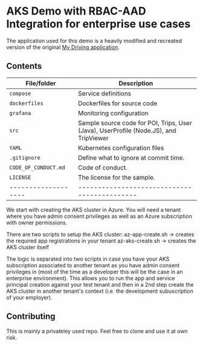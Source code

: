 # AKS Demo with RBAC-AAD Integration for enterprise use cases

<!-- 
Guidelines on README format: https://review.docs.microsoft.com/help/onboard/admin/samples/concepts/readme-template?branch=master

Guidance on onboarding samples to docs.microsoft.com/samples: https://review.docs.microsoft.com/help/onboard/admin/samples/process/onboarding?branch=master

Taxonomies for products and languages: https://review.docs.microsoft.com/new-hope/information-architecture/metadata/taxonomies?branch=master
-->

The application used for this demo is a heavily modified and recreated version of the original [My Driving application](https://github.com/Azure-Samples/MyDriving).

## Contents

| File/folder       | Description                                |
|-------------------|--------------------------------------------|
| `compose`         | Service definitions                        |
| `dockerfiles`     | Dockerfiles for source code                |
| `grafana`         | Monitoring configuration                   |
| `src`             | Sample source code for POI, Trips, User (Java), UserProfile (Node.JS), and TripViewer                     |
| `YAML`            | Kubernetes configuration files             |
| `.gitignore`      | Define what to ignore at commit time.      |
| `CODE_OF_CONDUCT.md` | Code of conduct.                        |
| `LICENSE`         | The license for the sample.                |
|-------------------|--------------------------------------------|

We start with creating the AKS cluster in Azure. You will need a tenant where you have admin consent privileges as well as an Azure subscription with owner permissions.

There are two scripts to setup the AKS cluster:
az-app-create.sh -> creates the required app registrations in your tenant
az-aks-create.sh -> creates the AKS cluster itself

The logic is separated into two scripts in case you have your AKS subscription associated to another tenant as you have admin consent privileges in (most of the time as a developer this will be the case in an enterprise environment). This allows you to run the app and service principal creation against your test tenant and then in a 2nd step create the AKS cluster in another tenant's context (i.e. the development subuscription of your employer).

## Contributing

This is mainly a privateley used repo. Feel free to clone and use it at own risk. 
